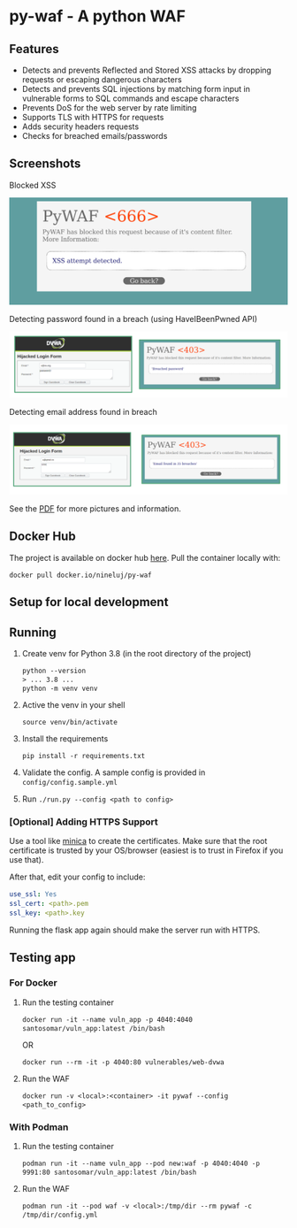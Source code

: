 # py-waf - A python WAF

## Features
* Detects and prevents Reflected and Stored XSS attacks by dropping requests or escaping dangerous characters
* Detects and prevents SQL injections by matching form input in vulnerable forms to SQL commands and escape characters
* Prevents DoS for the web server by rate limiting
* Supports TLS with HTTPS for requests
* Adds security headers requests
* Checks for breached emails/passwords

## Screenshots
Blocked XSS

![xss_detect](screenshots/xss_detect.png)

Detecting password found in a breach (using HaveIBeenPwned API)

![password_check](screenshots/breached_password.png)

Detecting email address found in breach

![email_check](screenshots/email_check.png)

See the [PDF](Web%20Application%20Firewall%20(WAF).pdf) for more pictures and information.

## Docker Hub
The project is available on docker hub [here](https://hub.docker.com/repository/docker/nineluj/py-waf).
Pull the container locally with:
```shell script
docker pull docker.io/nineluj/py-waf
```

## Setup for local development
## Running
1. Create venv for Python 3.8 (in the root directory of the project)
    ```shell script
   python --version
   > ... 3.8 ...
   python -m venv venv
    ```
2. Active the venv in your shell
    ```shell script
   source venv/bin/activate
    ```
3. Install the requirements
    ```shell script
   pip install -r requirements.txt 
   ```
   
4. Validate the config. A sample config is provided in `config/config.sample.yml`

5. Run `./run.py --config <path to config>`

### [Optional] Adding HTTPS Support
Use a tool like [minica](https://github.com/jsha/minica) to create the certificates. Make sure that the root
certificate is trusted by your OS/browser (easiest is to trust in Firefox if you use that).

After that, edit your config to include:
```yaml
use_ssl: Yes
ssl_cert: <path>.pem
ssl_key: <path>.key
```
Running the flask app again should make the server run with HTTPS.

## Testing app

### For Docker
1. Run the testing container
    ```
    docker run -it --name vuln_app -p 4040:4040 santosomar/vuln_app:latest /bin/bash
    ```
   OR 
   ```
   docker run --rm -it -p 4040:80 vulnerables/web-dvwa
   ```

2. Run the WAF
    ```shell script
   docker run -v <local>:<container> -it pywaf --config <path_to_config> 
    ```

### With Podman
1. Run the testing container
    ```shell script
    podman run -it --name vuln_app --pod new:waf -p 4040:4040 -p 9991:80 santosomar/vuln_app:latest /bin/bash
    ```
2. Run the WAF
    ```shell script
   podman run -it --pod waf -v <local>:/tmp/dir --rm pywaf -c /tmp/dir/config.yml
    ```